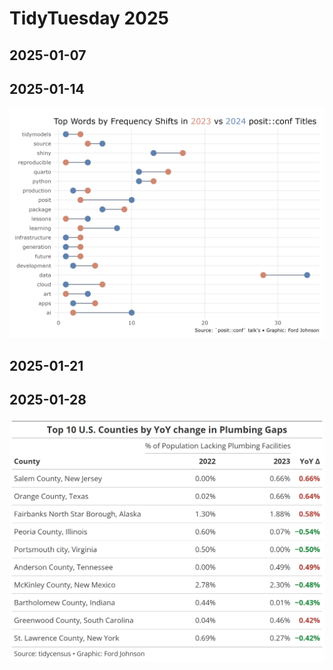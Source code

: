 # TidyTuesday 2025

## 2025-01-07

## 2025-01-14

[![](2025-01-14/posit-conf-talks.png)](2025-01-14/posit-conf-talks.R)

## 2025-01-21

## 2025-01-28

[![](2025-01-28/water-insecurity.png)](2025-01-28/water-insecurity.R)
